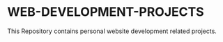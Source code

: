 # WEB-DEVELOPMENT-PROJECTS
This Repository contains personal website development related projects. 
